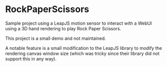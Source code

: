 # RockPaperScissors
Sample project using a LeapJS motion sensor to interact with a WebUI using a 3D hand rendering to play Rock Paper Scissors.

This project is a small demo and not maintained.

A notable feature is a small modification to the LeapJS library to modify the rendering canvas window size (which was tricky since their library did not support this in any way).
